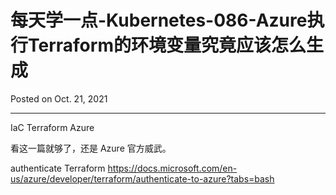 # 每天学一点-Kubernetes-086-Azure执行Terraform的环境变量究竟应该怎么生成

Posted on Oct. 21, 2021

---


IaC
Terraform
Azure

看这一篇就够了，还是 Azure 官方威武。

authenticate Terraform
https://docs.microsoft.com/en-us/azure/developer/terraform/authenticate-to-azure?tabs=bash
